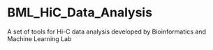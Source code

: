# BML_HiC_Data_Analysis
A set of tools for Hi-C data analysis developed by Bioinformatics and Machine Learning Lab
